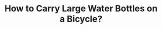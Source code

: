 ---
layout: community
category: community
title: "How to Carry Large Water Bottles on a Bicycle?"
description: " Looking for a suggested/best way to transport water that holds more than the typical water bottle.  Thank you for your time and effort  CamelbackLarger bottle? was possibly thinking water bladder in the frame bag"
isTopLevel: false
isSingleLevel: false
isArticle: false
datePublished: 2022-06-23 08:24:00 +0300
dateModified: 2022-06-23 08:24:00 +0300
published: false
---